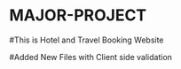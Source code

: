 # MAJOR-PROJECT

#This is Hotel and Travel Booking Website

#Added New Files with Client side validation
